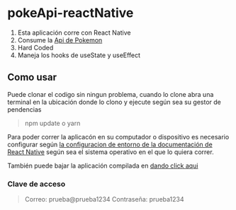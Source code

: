 # pokeApi-reactNative

1. Esta aplicación corre con React Native 
2. Consume la [Api de Pokemon](https://pokeapi.co/)
3. Hard Coded
4. Maneja los hooks de useState y useEffect
## Como usar
Puede clonar el codigo sin ningun problema, cuando lo clone abra una terminal en la ubicación donde lo clono y ejecute según sea su gestor de pendencias

> npm update o yarn

Para poder correr la aplicacón en su computador o dispositivo es necesario configurar según [la configuracion de entorno de la documentación de React Native](https://reactnative.dev/docs/environment-setup) según sea el sistema operativo en el que lo quiera correr.

También puede bajar la aplicación compilada en [dando click aqui](https://drive.google.com/file/d/1n0HmDvcwAlW1n28HrXqdrXwnsDX-C3P6/view?usp=sharing)

### Clave de acceso 

> Correo: prueba@prueba1234
> Contraseña: prueba1234
